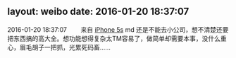 layout: weibo
date: 2016-01-20 18:37:07
---
<meta name="referrer" content="no-referrer" />

2016-01-20 18:37:07  &nbsp;&nbsp;&nbsp;&nbsp;&nbsp;&nbsp; 来自 <a href="sinaweibo://customweibosource" rel="nofollow">iPhone 5s</a>
md 还是不能去小公司，想不清楚还要把东西搞的高大全。想功能想得复杂太TM容易了，做简单却需要本事，没什么重心，眉毛胡子一把抓，光累死码畜…… ​​​
